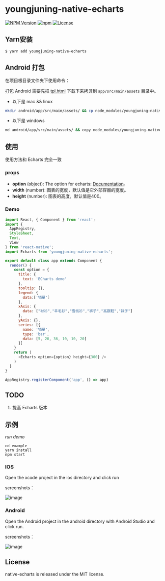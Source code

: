 # youngjuning-native-echarts

[![NPM Version](https://img.shields.io/npm/v/youngjuning-native-echarts.svg?style=flat)](https://www.npmjs.org/package/youngjuning-native-echarts) [![npm](https://img.shields.io/npm/dm/youngjuning-native-echarts.svg?style=flat)](https://www.npmjs.org/package/youngjuning-native-echarts) [![License](http://img.shields.io/npm/l/native-echarts.svg?style=flat)](https://raw.githubusercontent.com/youngjuning/youngjuning-native-echarts/master/LICENSE.md)

## Yarn安装

```
$ yarn add youngjuning-native-echarts
```

## Android 打包

在项目根目录文件夹下使用命令：

打包 Android 需要先把 [tpl.html](http://t.cn/RBHgzv0) 下载下来拷贝到 `app/src/main/assets` 目录中。

- 以下是 mac && linux

```bash
mkdir android/app/src/main/assets/ && cp node_modules/youngjuning-native-echarts/src/components/Echarts/tpl.html android/app/src/main/assets/
```
- 以下是 windows

```bash
md android/app/src/main/assets/ && copy node_modules/youngjuning-native-echarts/src/components/Echarts/tpl.html android/app/src/main/assets/
```

## 使用

使用方法和 Echarts 完全一致

### props

- **option** (object): The option for echarts: [Documentation](http://echarts.baidu.com/option.html#title)。
- **width** (number): 图表的宽度，默认值是它外部容器的宽度。
- **height** (number): 图表的高度，默认值是400。

### Demo

```js
import React, { Component } from 'react';
import {
  AppRegistry,
  StyleSheet,
  Text,
  View
} from 'react-native';
import Echarts from 'youngjuning-native-echarts';

export default class app extends Component {
  render() {
    const option = {
      title: {
        text: 'ECharts demo'
      },
      tooltip: {},
      legend: {
        data:['销量']
      },
      xAxis: {
        data: ["衬衫","羊毛衫","雪纺衫","裤子","高跟鞋","袜子"]
      },
      yAxis: {},
      series: [{
        name: '销量',
        type: 'bar',
        data: [5, 20, 36, 10, 10, 20]
      }]
    }
    return (
      <Echarts option={option} height={300} />
    )
  }
}

AppRegistry.registerComponent('app', () => app)
```

## TODO

1. 提高 Echarts 版本

## 示例

*run demo*

```
cd example
yarn install
npm start
```

### IOS

Open the xcode project in the ios directory and click run

screenshots：

![image](https://i.loli.net/2018/06/17/5b260bb5de954.png)

### Android

Open the Android project in the android directory with Android Studio and click run.

screenshots：

![image](https://i.loli.net/2018/06/17/5b260bc836765.png)

## License

native-echarts is released under the MIT license.

